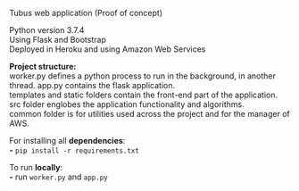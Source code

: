 Tubus web application (Proof of concept)

Python version 3.7.4  
Using Flask and Bootstrap   
Deployed in Heroku and using Amazon Web Services  

**Project structure:**  
worker.py defines a python process to run in the background, in another thread. 
app.py contains the flask application.  
templates and static folders contain the front-end part of the application.     
src folder englobes the application functionality and algorithms.   
common folder is for utilities used across the project and for the manager of AWS.

For installing all **dependencies**:  
**-** `pip install -r requirements.txt `  

To run **locally**:    
**-** run `worker.py` and `app.py`
